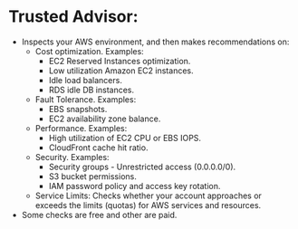 # Trusted Advisor:
- Inspects your AWS environment, and then makes recommendations on:
	- Cost optimization. Examples:
		- EC2 Reserved Instances optimization.
		- Low utilization Amazon EC2 instances.
		- Idle load balancers.
		- RDS idle DB instances.
	- Fault Tolerance. Examples:
		- EBS snapshots.
		- EC2 availability zone balance.
	- Performance. Examples:
		- High utilization of EC2 CPU or EBS IOPS.
		- CloudFront cache hit ratio.
	- Security. Examples:
		- Security groups - Unrestricted access (0.0.0.0/0).
		- S3 bucket permissions.
		- IAM password policy and access key rotation.
	- Service Limits: Checks whether your account approaches or exceeds the limits (quotas) for AWS services and resources. 
- Some checks are free and other are paid.